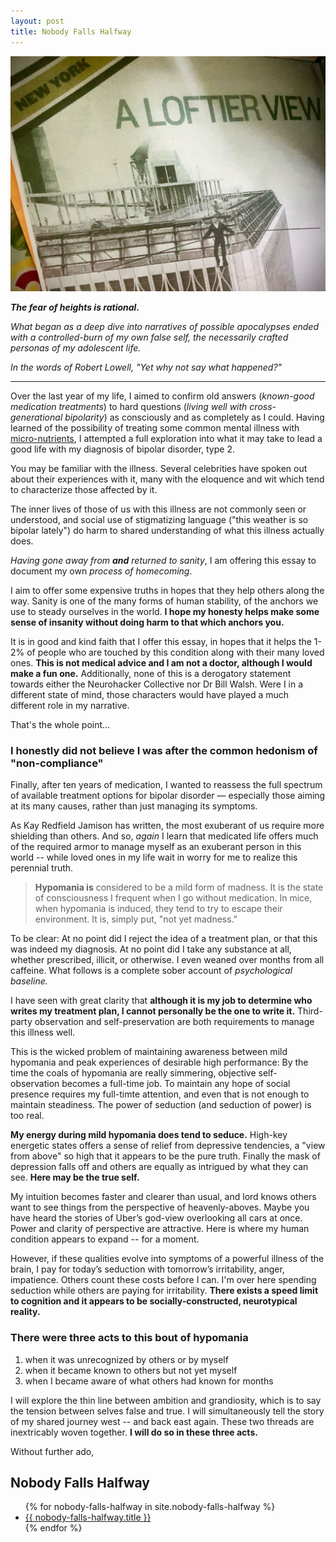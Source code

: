 ```yaml
---
layout: post
title: Nobody Falls Halfway
---
```


![A loftier view](/assets/loftier.png)

_**The fear of heights is rational.**_

_What began as a deep dive into narratives of possible apocalypses ended with a controlled-burn of my own false self, the necessarily crafted personas of my adolescent life._

_In the words of Robert Lowell, "Yet why not say what happened?"_

___

Over the last year of my life, I aimed to confirm old answers (_known-good medication treatments_) to hard questions (_living well with cross-generational bipolarity_) as consciously and as completely as I could. Having learned of the possibility of treating some common mental illness with [micro-nutrients](http://www.ibpf.org/advanced-nutrient-therapies-bipolar-disorders-dr-william-walsh), I attempted a full exploration into what it may take to lead a good life with my diagnosis of bipolar disorder, type 2.

You may be familiar with the illness. Several celebrities have spoken out about their experiences with it, many with the eloquence and wit which tend to characterize those affected by it. 

The inner lives of those of us with this illness are not commonly seen or understood, and social use of stigmatizing language ("this weather is so bipolar lately") do harm to shared understanding of what this illness actually does.

*Having gone away from **and** returned to sanity*, I am offering this essay to document my own _process of homecoming_. 

I aim to offer some expensive truths in hopes that they help others along the way. Sanity is one of the many forms of human stability, of the anchors we use to steady ourselves in the world. **I hope my honesty helps make some sense of insanity without doing harm to that which anchors you.**

It is in good and kind faith that I offer this essay, in hopes that it helps the 1-2% of people who are touched by this condition along with their many loved ones. **This is not medical advice and I am not a doctor, although I would make a fun one.** Additionally, none of this is a derogatory statement towards either the Neurohacker Collective nor Dr Bill Walsh. Were I in a different state of mind, those characters would have played a much different role in my narrative. 

That's the whole point...


### I honestly did not believe I was after the common hedonism of "non-compliance"

Finally, after ten years of medication, I wanted to reassess the full spectrum of available treatment options for bipolar disorder — especially those aiming at its many causes, rather than just managing its symptoms.

As Kay Redfield Jamison has written, the most exuberant of us require more shielding than others. And so, *again* I learn that medicated life offers much of the required armor to manage myself as an exuberant person in this world -- while loved ones in my life wait in worry for me to realize this perennial truth. 

> **Hypomania is** considered to be a mild form of madness. It is the state of consciousness I frequent when I go without medication. In mice, when hypomania is induced, they tend to try to escape their environment. It is, simply put, "not yet madness."

To be clear: At no point did I reject the idea of a treatment plan, or that this was indeed my diagnosis. At no point did I take any substance at all, whether prescribed, illicit, or otherwise. I even weaned over months from all caffeine. What follows is a complete sober account of *psychological baseline.*

I have seen with great clarity that **although it is my job to determine who writes my treatment plan, I cannot personally be the one to write it.** Third-party observation and self-preservation are both requirements to manage this illness well.

This is the wicked problem of maintaining awareness between mild hypomania and peak experiences of desirable high performance: By the time the coals of hypomania are really simmering, objective self-observation becomes a full-time job. To maintain any hope of social presence requires my full-timte attention, and even that is not enough to maintain steadiness. The power of seduction (and seduction of power) is too real.

**My energy during mild hypomania does tend to seduce.** High-key energetic states offers a sense of relief from depressive tendencies, a "view from above" so high that it appears to be the pure truth. Finally the mask of depression falls off and others are equally as intrigued by what they can see. **Here may be the true self.**

My intuition becomes faster and clearer than usual, and lord knows others want to see things from the perspective of heavenly-aboves. Maybe you have heard the stories of Uber’s god-view overlooking all cars at once. Power and clarity of perspective are attractive. Here is where my human condition appears to expand -- for a moment. 

However, if these qualities evolve into symptoms of a powerful illness of the brain, I pay for today’s seduction with tomorrow’s irritability, anger, impatience. Others count these costs before I can. I'm over here spending seduction while others are paying for irritability. **There exists a speed limit to cognition and it appears to be socially-constructed, neurotypical reality.**

### There were three acts to this bout of hypomania

<ol>
<li>when it was unrecognized by others or by myself</li>
<li>when it became known to others but not yet myself</li>
<li>when I became aware of what others had known for months</li>
</ol>

I will explore the thin line between ambition and grandiosity, which is to say the tension between selves false and true. I will simultaneously tell the story of my shared journey west -- and back east again. These two threads are inextricably woven together. **I will do so in these three acts.** 

Without further ado,

## Nobody Falls Halfway
<ul>
	{% for nobody-falls-halfway in site.nobody-falls-halfway %}
		<li>
			<a href=" {{ nobody-falls-halfway.url }} ">{{ nobody-falls-halfway.title }}</a>
		</li>
	{% endfor %}
</ul>